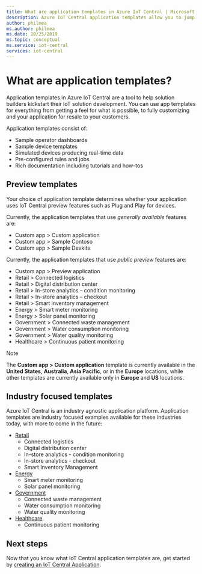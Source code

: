 ```yaml
---
title: What are application templates in Azure IoT Central | Microsoft Docs
description: Azure IoT Central application templates allow you to jump in to IoT solution development.
author: philmea
ms.author: philmea
ms.date: 10/25/2019
ms.topic: conceptual
ms.service: iot-central
services: iot-central
---
```


# What are application templates?

Application templates in Azure IoT Central are a tool to help solution builders kickstart their IoT solution development. You can use app templates for everything from getting a feel for what is possible, to fully customizing and your application for resale to your customers.

Application templates consist of:

- Sample operator dashboards
- Sample device templates
- Simulated devices producing real-time data
- Pre-configured rules and jobs
- Rich documentation including tutorials and how-tos

## Preview templates

Your choice of application template determines whether your application uses IoT Central preview features such as Plug and Play for devices.

Currently, the application templates that use _generally available_ features are:

- Custom app > Custom application
- Custom app > Sample Contoso
- Custom app > Sample Devkits

Currently, the application templates that use _public preview_ features are:

- Custom app > Preview application
- Retail > Connected logistics
- Retail > Digital distribution center
- Retail > In-store analytics – condition monitoring
- Retail > In-store analytics – checkout
- Retail > Smart inventory management
- Energy > Smart meter monitoring
- Energy > Solar panel monitoring
- Government > Connected waste management
- Government > Water consumption monitoring
- Government > Water quality monitoring
- Healthcare > Continuous patient monitoring

> [!NOTE]
> The **Custom app > Custom application** template is currently  available in the **United States**, **Australia**, **Asia Pacific**, or in the **Europe** locations, while other templates are currently available only in **Europe** and **US** locations.

## Industry focused templates

Azure IoT Central is an industry agnostic application platform. Application templates are industry focused examples available for these industries today, with more to come in the future:

- [Retail](../retail/overview-iot-central-retail-pnp.md)
  - Connected logistics
  - Digital distribution center
  - In-store analytics - condition monitoring
  - In-store analytics - checkout
  - Smart Inventory Management
- [Energy](../energy/overview-iot-central-energy.md)
  - Smart meter monitoring
  - Solar panel monitoring
- [Government](../government/overview-iot-central-government.md)
  - Connected waste management
  - Water consumption monitoring
  - Water quality monitoring
- [Healthcare](../healthcare/overview-iot-central-healthcare.md).
  - Continuous patient monitoring

## Next steps

Now that you know what IoT Central application templates are, get started by [creating an IoT Central Application](quick-deploy-iot-central.md).